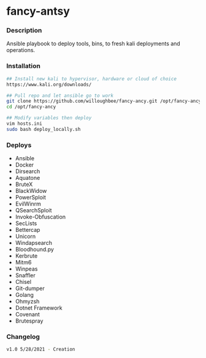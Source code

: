 # fancy-antsy


### Description
Ansible playbook to deploy tools, bins, to fresh kali deployments and operations.

### Installation
```sh
## Install new kali to hypervisor, hardware or cloud of choice
https://www.kali.org/downloads/

## Pull repo and let ansible go to work
git clone https://github.com/willoughbee/fancy-ancy.git /opt/fancy-ancy
cd /opt/fancy-ancy

## Modify variables then deploy
vim hosts.ini
sudo bash deploy_locally.sh
```

### Deploys
- Ansible
- Docker
- Dirsearch
- Aquatone
- BruteX
- BlackWidow
- PowerSploit
- EvilWinrm
- QSearchSploit
- Invoke-Obfuscation
- SecLists
- Bettercap
- Unicorn
- Windapsearch
- Bloodhound.py
- Kerbrute
- Mitm6
- Winpeas
- Snaffler
- Chisel
- Git-dumper
- Golang
- Ohmyzsh
- Dotnet Framework
- Covenant
- Brutespray


### Changelog
```sh
v1.0 5/28/2021 - Creation
```

